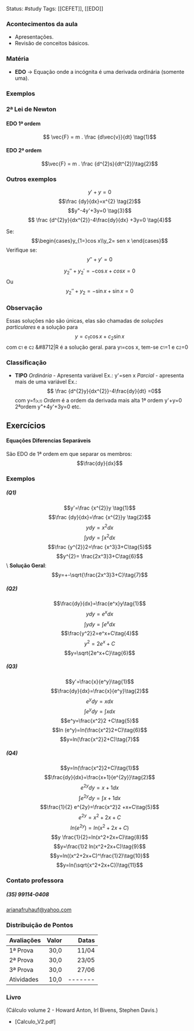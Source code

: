 Status: #study 
Tags:
[[CEFET]], [[EDO]]

### Acontecimentos da aula
- Apresentações.
- Revisão de conceitos básicos.
### Matéria
- **EDO** -> Equação onde a incógnita é uma derivada ordinária (somente uma).

### Exemplos
### 2ª Lei de Newton
#### EDO 1ª ordem
$$ \vec{F} = m . \frac {d\vec{v}}{dt} \tag{1}$$
#### EDO 2ª ordem
$$\vec{F} = m . \frac {d^{2}s}{dt^{2}}\tag{2}$$
### Outros exemplos
$$ y'+y=0 \tag{1}$$
$$\frac {dy}{dx}=x^{2} \tag{2}$$
$$y"-4y'+3y=0 \tag{3}$$
$$ \frac {d^{2}y}{dx^{2}}-4\frac{dy}{dx} +3y=0 \tag{4}$$

Se:$$\begin{cases}y_{1=}cos x\\y_2= sen x \end{cases}$$ Verifique se: 
$$y''+y'=0$$

$$ y_2''+y_2'=-\cos {x} +cos{x}=0  \tag{1}$$
Ou
$$y_2''+y_2=-\sin {x} +\sin {x}=0 \tag{2}$$
### Observação

Essas soluções não são únicas, elas são chamadas de *soluções particulares* e a solução para 
$$y=c_1\cos x+c_2\sin x $$com c<font size=0.05>1</font> e c<font size=0.05>2</font> <a>&#8712</a>|R  é a solução geral.
para y<font size=0.05>1</font>=cos x, tem-se c<font size=0.05>1</font>=1 e c<font size=0.05>2</font>=0
### Classificação
- **TIPO**
*Ordinária* - Apresenta variável Ex.: y'=sen x
*Parcial* - apresenta mais de uma variável
Ex.: $$ \frac {d^{2}y}{dx^{2}}-4\frac{dy}{dt} =0$$
com y=f<font size=0.05>(x,t)</font>
*Ordem* é a ordem da derivada mais alta
1ª ordem y'+y=0
2ªordem y"+4y'+3y=0
etc.

## Exercícios

#### Equações Diferencias Separáveis
São EDO de 1ª ordem em que separar
os membros:
$$\frac{dy}{dx}$$
### Exemplos
##### (Q1)

$$y'=\frac {x^{2}}y \tag{1}$$
$$\frac {dy}{dx}=\frac {x^{2}}y \tag{2}$$
$$ydy=x^{2}dx\tag{3}$$
$$\int ydy=\int x^2dx\tag{4}$$
$$\frac {y^{2}}2=\frac {x^3}3+C\tag{5}$$
$$y^{2}= \frac{2x^3}3+C\tag{6}$$
\ **Solução Geral**:
$$y=+-\sqrt{\frac{2x^3}3+C}\tag{7}$$ 

##### (Q2)  
$$\frac{dy}{dx}=\frac{e^x}y\tag{1}$$
$$ydy=e^xdx\tag{2}$$
$$\int {ydy}=\int{e^x dx}\tag{3}$$
$$\frac{y^2}2=e^x+C\tag{4}$$
$$y^2=2e^x+C\tag{5}$$
$$y=\sqrt{2e^x+C}\tag{6}$$

##### (Q3)
$$y'=\frac{x}{e^y}\tag{1}$$
$$\frac{dy}{dx}=\frac{x}{e^y}\tag{2}$$
$$e^ydy=xdx\tag{3}$$
$$\int{e^y dy}=\int{x dx}\tag{4}$$
$$e^y=\frac{x^2}2 +C\tag{5}$$
$$ln (e^y)=ln(\frac{x^2}2+C)\tag{6}$$
$$y=ln(\frac{x^2}2+C)\tag{7}$$

##### (Q4) 
$$y=ln(\frac{x^2}2+C)\tag{1}$$
$$\frac{dy}{dx}=\frac{x+1}{e^{2y}}\tag{2}$$
$$e^{2y} dy= x+1dx\tag{3}$$
$$\int{e^{2y} dy}=\int{x+1 dx}\tag{4}$$
$$\frac{1}{2} e^{2y}=\frac{x^2}2 +x+C\tag{5}$$
$$e^{2y}=x^2+2x+C\tag{6}$$
$$ln (e^{2y})=ln(x^2+2x+C)\tag{7}$$
$$y \frac{1}{2}=ln(x^2+2x+C)\tag{8}$$
$$y=\frac{1}2 ln(x^2+2x+C)\tag{9}$$
$$y=ln((x^2+2x+C)^\frac{1}2)\tag{10}$$
$$y=ln(\sqrt{x^2+2x+C})\tag{11}$$

### Contato professora
##### (35) 99114-0408
arianafruhauf@yahoo.com

### Distribuição de  Pontos

| Avaliações | Valor |   Datas |
| ---------- | ----: | ------: |
| 1ª Prova   |  30,0 |   11/04 |
| 2ª Prova   |  30,0 |   23/05 |
| 3ª Prova   |  30,0 |   27/06 |
| Atividades |  10,0 | ------- |
### Livro
 (Cálculo volume 2 - Howard Anton, Irl Bivens, Stephen Davis.)
- [Calculo_V2.pdf]
